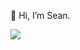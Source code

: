 👋 Hi, I’m Sean. 

<img align="left" src="https://github-readme-stats.vercel.app/api?username=osean-man&show_icons=true&theme=merko" />
